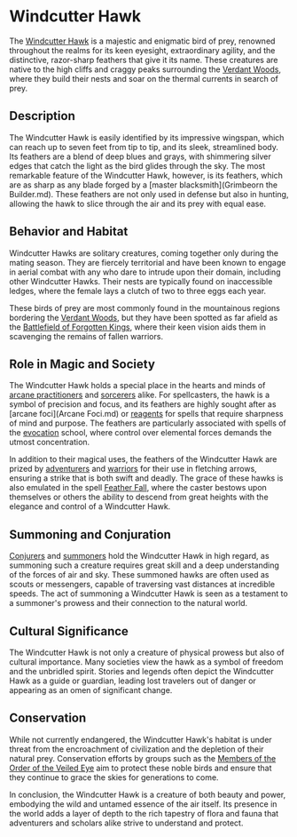 # Windcutter Hawk

The [Windcutter Hawk](Windcutter%20Hawk.md) is a majestic and enigmatic bird of prey, renowned throughout the realms for its keen eyesight, extraordinary agility, and the distinctive, razor-sharp feathers that give it its name. These creatures are native to the high cliffs and craggy peaks surrounding the [Verdant Woods](Verdant%20Woods.md), where they build their nests and soar on the thermal currents in search of prey.

## Description

The Windcutter Hawk is easily identified by its impressive wingspan, which can reach up to seven feet from tip to tip, and its sleek, streamlined body. Its feathers are a blend of deep blues and grays, with shimmering silver edges that catch the light as the bird glides through the sky. The most remarkable feature of the Windcutter Hawk, however, is its feathers, which are as sharp as any blade forged by a [master blacksmith](Grimbeorn the Builder.md). These feathers are not only used in defense but also in hunting, allowing the hawk to slice through the air and its prey with equal ease.

## Behavior and Habitat

Windcutter Hawks are solitary creatures, coming together only during the mating season. They are fiercely territorial and have been known to engage in aerial combat with any who dare to intrude upon their domain, including other Windcutter Hawks. Their nests are typically found on inaccessible ledges, where the female lays a clutch of two to three eggs each year.

These birds of prey are most commonly found in the mountainous regions bordering the [Verdant Woods](Verdant%20Woods.md), but they have been spotted as far afield as the [Battlefield of Forgotten Kings](Battlefield%20of%20Forgotten%20Kings.md), where their keen vision aids them in scavenging the remains of fallen warriors.

## Role in Magic and Society

The Windcutter Hawk holds a special place in the hearts and minds of [arcane practitioners](Arcane%20Practitioners.md) and [sorcerers](Sorcerer.md) alike. For spellcasters, the hawk is a symbol of precision and focus, and its feathers are highly sought after as [arcane foci](Arcane Foci.md) or [reagents](Reagents.md) for spells that require sharpness of mind and purpose. The feathers are particularly associated with spells of the [evocation](Evocation.md) school, where control over elemental forces demands the utmost concentration.

In addition to their magical uses, the feathers of the Windcutter Hawk are prized by [adventurers](Adventurers.md) and [warriors](Warriors.md) for their use in fletching arrows, ensuring a strike that is both swift and deadly. The grace of these hawks is also emulated in the spell [Feather Fall](Feather%20Fall.md), where the caster bestows upon themselves or others the ability to descend from great heights with the elegance and control of a Windcutter Hawk.

## Summoning and Conjuration

[Conjurers](Conjurer.md) and [summoners](Summoning.md) hold the Windcutter Hawk in high regard, as summoning such a creature requires great skill and a deep understanding of the forces of air and sky. These summoned hawks are often used as scouts or messengers, capable of traversing vast distances at incredible speeds. The act of summoning a Windcutter Hawk is seen as a testament to a summoner's prowess and their connection to the natural world.

## Cultural Significance

The Windcutter Hawk is not only a creature of physical prowess but also of cultural importance. Many societies view the hawk as a symbol of freedom and the unbridled spirit. Stories and legends often depict the Windcutter Hawk as a guide or guardian, leading lost travelers out of danger or appearing as an omen of significant change.

## Conservation

While not currently endangered, the Windcutter Hawk's habitat is under threat from the encroachment of civilization and the depletion of their natural prey. Conservation efforts by groups such as the [Members of the Order of the Veiled Eye](Members%20of%20the%20Order%20of%20the%20Veiled%20Eye.md) aim to protect these noble birds and ensure that they continue to grace the skies for generations to come.

In conclusion, the Windcutter Hawk is a creature of both beauty and power, embodying the wild and untamed essence of the air itself. Its presence in the world adds a layer of depth to the rich tapestry of flora and fauna that adventurers and scholars alike strive to understand and protect.